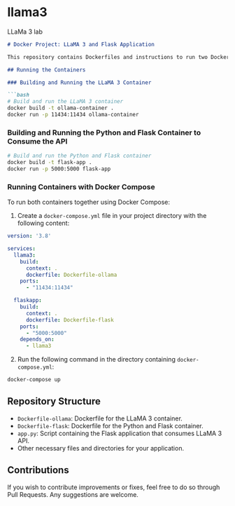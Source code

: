 # llama3
LLaMa 3  lab



```markdown
# Docker Project: LLaMA 3 and Flask Application

This repository contains Dockerfiles and instructions to run two Docker containers: one for LLaMA 3 and another for a Python application with Flask that consumes the API exposed by LLaMA 3.

## Running the Containers

### Building and Running the LLaMA 3 Container

```bash
# Build and run the LLaMA 3 container
docker build -t ollama-container .
docker run -p 11434:11434 ollama-container
```

### Building and Running the Python and Flask Container to Consume the API

```bash
# Build and run the Python and Flask container
docker build -t flask-app .
docker run -p 5000:5000 flask-app
```

### Running Containers with Docker Compose

To run both containers together using Docker Compose:

1. Create a `docker-compose.yml` file in your project directory with the following content:

```yaml
version: '3.8'

services:
  llama3:
    build:
      context: .
      dockerfile: Dockerfile-ollama
    ports:
      - "11434:11434"

  flaskapp:
    build:
      context: .
      dockerfile: Dockerfile-flask
    ports:
      - "5000:5000"
    depends_on:
      - llama3
```

2. Run the following command in the directory containing `docker-compose.yml`:

```bash
docker-compose up
```

## Repository Structure

- `Dockerfile-ollama`: Dockerfile for the LLaMA 3 container.
- `Dockerfile-flask`: Dockerfile for the Python and Flask container.
- `app.py`: Script containing the Flask application that consumes LLaMA 3 API.
- Other necessary files and directories for your application.

## Contributions

If you wish to contribute improvements or fixes, feel free to do so through Pull Requests. Any suggestions are welcome.


